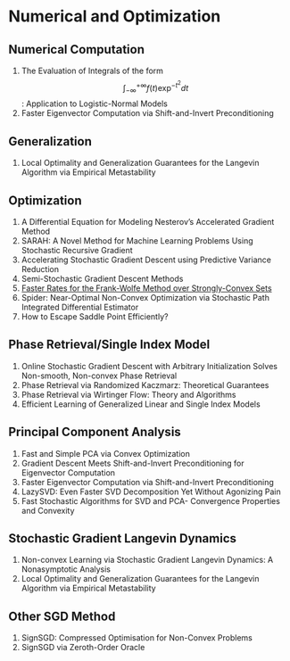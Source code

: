 # Numerical and Optimization

## Numerical Computation

1. The Evaluation of Integrals of the form $$\int^{+\infty}_{-\infty} f(t)\exp^{−t^2} dt$$: Application to Logistic-Normal Models
2. Faster Eigenvector Computation via Shift-and-Invert Preconditioning

## Generalization

1. Local Optimality and Generalization Guarantees for the Langevin Algorithm via Empirical Metastability

## Optimization

1. A Differential Equation for Modeling Nesterov’s Accelerated Gradient Method
2. SARAH: A Novel Method for Machine Learning Problems Using Stochastic Recursive Gradient
3. Accelerating Stochastic Gradient Descent using Predictive Variance Reduction
4. Semi-Stochastic Gradient Descent Methods
5. [Faster Rates for the Frank-Wolfe Method over Strongly-Convex Sets](../notes/Faster_Frank_Wolfe.html)
6. Spider: Near-Optimal Non-Convex Optimization via Stochastic Path Integrated Differential Estimator
7. How to Escape Saddle Point Efficiently?

## Phase Retrieval/Single Index Model

1. Online Stochastic Gradient Descent with Arbitrary Initialization Solves Non-smooth, Non-convex Phase Retrieval
2. Phase Retrieval via Randomized Kaczmarz: Theoretical Guarantees
3. Phase Retrieval via Wirtinger Flow: Theory and Algorithms
4. Efficient Learning of Generalized Linear and Single Index Models

## Principal Component Analysis

1. Fast and Simple PCA via Convex Optimization
2. Gradient Descent Meets Shift-and-Invert Preconditioning for Eigenvector Computation
3. Faster Eigenvector Computation via Shift-and-Invert Preconditioning
4. LazySVD: Even Faster SVD Decomposition Yet Without Agonizing Pain
5. Fast Stochastic Algorithms for SVD and PCA- Convergence Properties and Convexity

## Stochastic Gradient Langevin Dynamics

1. Non-convex Learning via Stochastic Gradient Langevin Dynamics: A Nonasymptotic Analysis
2. Local Optimality and Generalization Guarantees for the Langevin Algorithm via Empirical Metastability

## Other SGD Method

1. SignSGD: Compressed Optimisation for Non-Convex Problems
2. SignSGD via Zeroth-Order Oracle